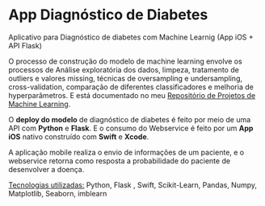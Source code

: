 # App Diagnóstico de Diabetes
Aplicativo para Diagnóstico de diabetes com Machine Learnig (App iOS + API Flask)

O processo de construção do modelo de machine learning envolve os processos de Análise exploratória dos dados, limpeza, tratamento de outliers e valores missing, técnicas de oversampling e undersampling, cross-validation, comparação de diferentes classificadores e melhoria de hyperparâmetros. E está documentado no meu [Repositório de Projetos de Machine Learning](https://github.com/brmaciel/Projects_Data/tree/master/Diagnostico_Diabetes).

O **deploy do modelo** de diagnóstico de diabetes é feito por meio de uma API com **Python** e **Flask**. E o consumo do Webservice é feito por um **App iOS** nativo construído com **Swift** e **Xcode**.

A aplicação mobile realiza o envio de informações de um paciente, e o webservice retorna como resposta a probabilidade do paciente de desenvolver a doença.

<ins>Tecnologias utilizadas:</ins> Python, Flask , Swift, Scikit-Learn, Pandas, Numpy, Matplotlib, Seaborn, imblearn
